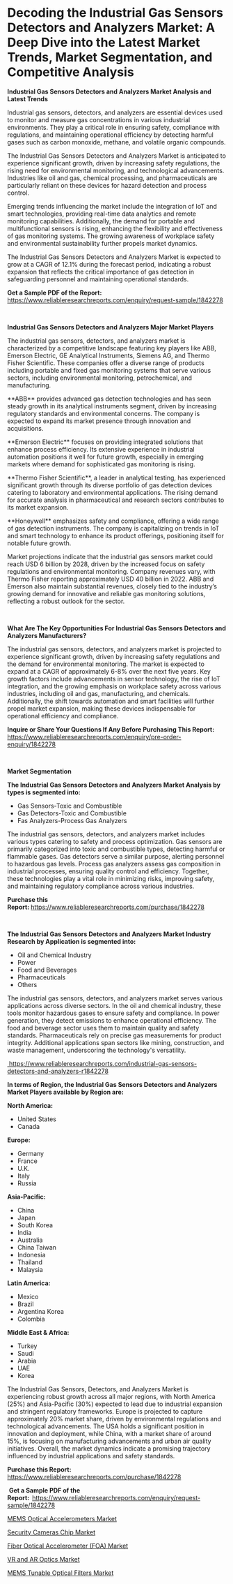 <p><h1>Decoding the Industrial Gas Sensors Detectors and Analyzers Market: A Deep Dive into the Latest Market Trends, Market Segmentation, and Competitive Analysis</h1></p><p><strong>Industrial Gas Sensors Detectors and Analyzers Market Analysis and Latest Trends</strong></p>
<p><p>Industrial gas sensors, detectors, and analyzers are essential devices used to monitor and measure gas concentrations in various industrial environments. They play a critical role in ensuring safety, compliance with regulations, and maintaining operational efficiency by detecting harmful gases such as carbon monoxide, methane, and volatile organic compounds.</p><p>The Industrial Gas Sensors Detectors and Analyzers Market is anticipated to experience significant growth, driven by increasing safety regulations, the rising need for environmental monitoring, and technological advancements. Industries like oil and gas, chemical processing, and pharmaceuticals are particularly reliant on these devices for hazard detection and process control.</p><p>Emerging trends influencing the market include the integration of IoT and smart technologies, providing real-time data analytics and remote monitoring capabilities. Additionally, the demand for portable and multifunctional sensors is rising, enhancing the flexibility and effectiveness of gas monitoring systems. The growing awareness of workplace safety and environmental sustainability further propels market dynamics.</p><p>The Industrial Gas Sensors Detectors and Analyzers Market is expected to grow at a CAGR of 12.1% during the forecast period, indicating a robust expansion that reflects the critical importance of gas detection in safeguarding personnel and maintaining operational standards.</p></p>
<p><strong>Get a Sample PDF of the Report:&nbsp;</strong> <a href="https://www.reliableresearchreports.com/enquiry/request-sample/1842278?utm_campaign=1595&utm_medium=2&utm_source=Github&utm_content=ia&utm_term=19102024&utm_id=industrial-gas-sensors-detectors-and-analyzers">https://www.reliableresearchreports.com/enquiry/request-sample/1842278</a></p>
<p>&nbsp;</p>
<p><strong>Industrial Gas Sensors Detectors and Analyzers Major Market Players</strong></p>
<p><p>The industrial gas sensors, detectors, and analyzers market is characterized by a competitive landscape featuring key players like ABB, Emerson Electric, GE Analytical Instruments, Siemens AG, and Thermo Fisher Scientific. These companies offer a diverse range of products including portable and fixed gas monitoring systems that serve various sectors, including environmental monitoring, petrochemical, and manufacturing.</p><p>**ABB** provides advanced gas detection technologies and has seen steady growth in its analytical instruments segment, driven by increasing regulatory standards and environmental concerns. The company is expected to expand its market presence through innovation and acquisitions.</p><p>**Emerson Electric** focuses on providing integrated solutions that enhance process efficiency. Its extensive experience in industrial automation positions it well for future growth, especially in emerging markets where demand for sophisticated gas monitoring is rising.</p><p>**Thermo Fisher Scientific**, a leader in analytical testing, has experienced significant growth through its diverse portfolio of gas detection devices catering to laboratory and environmental applications. The rising demand for accurate analysis in pharmaceutical and research sectors contributes to its market expansion.</p><p>**Honeywell** emphasizes safety and compliance, offering a wide range of gas detection instruments. The company is capitalizing on trends in IoT and smart technology to enhance its product offerings, positioning itself for notable future growth.</p><p>Market projections indicate that the industrial gas sensors market could reach USD 6 billion by 2028, driven by the increased focus on safety regulations and environmental monitoring. Company revenues vary, with Thermo Fisher reporting approximately USD 40 billion in 2022. ABB and Emerson also maintain substantial revenues, closely tied to the industry’s growing demand for innovative and reliable gas monitoring solutions, reflecting a robust outlook for the sector.</p></p>
<p>&nbsp;</p>
<p><strong>What Are The Key Opportunities For Industrial Gas Sensors Detectors and Analyzers Manufacturers?</strong></p>
<p><p>The industrial gas sensors, detectors, and analyzers market is projected to experience significant growth, driven by increasing safety regulations and the demand for environmental monitoring. The market is expected to expand at a CAGR of approximately 6-8% over the next five years. Key growth factors include advancements in sensor technology, the rise of IoT integration, and the growing emphasis on workplace safety across various industries, including oil and gas, manufacturing, and chemicals. Additionally, the shift towards automation and smart facilities will further propel market expansion, making these devices indispensable for operational efficiency and compliance.</p></p>
<p><strong>Inquire or Share Your Questions If Any Before Purchasing This Report:</strong> <a href="https://www.reliableresearchreports.com/enquiry/pre-order-enquiry/1842278?utm_campaign=1595&utm_medium=2&utm_source=Github&utm_content=ia&utm_term=19102024&utm_id=industrial-gas-sensors-detectors-and-analyzers">https://www.reliableresearchreports.com/enquiry/pre-order-enquiry/1842278</a></p>
<p>&nbsp;</p>
<p><strong>Market Segmentation</strong></p>
<p><strong>The Industrial Gas Sensors Detectors and Analyzers Market Analysis by types is segmented into:</strong></p>
<p><ul><li>Gas Sensors-Toxic and Combustible</li><li>Gas Detectors-Toxic and Combustible</li><li>Fas Analyzers-Process Gas Analyzers</li></ul></p>
<p><p>The industrial gas sensors, detectors, and analyzers market includes various types catering to safety and process optimization. Gas sensors are primarily categorized into toxic and combustible types, detecting harmful or flammable gases. Gas detectors serve a similar purpose, alerting personnel to hazardous gas levels. Process gas analyzers assess gas composition in industrial processes, ensuring quality control and efficiency. Together, these technologies play a vital role in minimizing risks, improving safety, and maintaining regulatory compliance across various industries.</p></p>
<p><strong>Purchase this Report:&nbsp;</strong><a href="https://www.reliableresearchreports.com/purchase/1842278?utm_campaign=1595&utm_medium=2&utm_source=Github&utm_content=ia&utm_term=19102024&utm_id=industrial-gas-sensors-detectors-and-analyzers">https://www.reliableresearchreports.com/purchase/1842278</a></p>
<p>&nbsp;</p>
<p><strong>The Industrial Gas Sensors Detectors and Analyzers Market Industry Research by Application is segmented into:</strong></p>
<p><ul><li>Oil and Chemical Industry</li><li>Power</li><li>Food and Beverages</li><li>Pharmaceuticals</li><li>Others</li></ul></p>
<p><p>The industrial gas sensors, detectors, and analyzers market serves various applications across diverse sectors. In the oil and chemical industry, these tools monitor hazardous gases to ensure safety and compliance. In power generation, they detect emissions to enhance operational efficiency. The food and beverage sector uses them to maintain quality and safety standards. Pharmaceuticals rely on precise gas measurements for product integrity. Additional applications span sectors like mining, construction, and waste management, underscoring the technology's versatility.</p></p>
<p><a href="https://www.reliableresearchreports.com/industrial-gas-sensors-detectors-and-analyzers-r1842278?utm_campaign=1595&utm_medium=2&utm_source=Github&utm_content=ia&utm_term=19102024&utm_id=industrial-gas-sensors-detectors-and-analyzers">&nbsp;https://www.reliableresearchreports.com/industrial-gas-sensors-detectors-and-analyzers-r1842278</a></p>
<p><strong>In terms of Region, the Industrial Gas Sensors Detectors and Analyzers Market Players available by Region are:</strong></p>
<p>
    <p> <strong> North America: </strong>
        <ul>
            <li>United States</li>
            <li>Canada</li>
        </ul>
        </p> 
    <p> <strong> Europe: </strong>
        <ul>
            <li>Germany</li>
            <li>France</li>
            <li>U.K.</li>
            <li>Italy</li>
            <li>Russia</li>
        </ul>
        </p> 
    <p> <strong> Asia-Pacific: </strong>
        <ul>
            <li>China</li>
            <li>Japan</li>
            <li>South Korea</li>
            <li>India</li>
            <li>Australia</li>
            <li>China Taiwan</li>
            <li>Indonesia</li>
            <li>Thailand</li>
            <li>Malaysia</li>
        </ul>
        </p> 
    <p> <strong> Latin America: </strong>
        <ul>
            <li>Mexico</li>
            <li>Brazil</li>
            <li>Argentina Korea</li>
            <li>Colombia</li>
        </ul>
        </p> 
    <p> <strong> Middle East & Africa: </strong>
        <ul>
            <li>Turkey</li>
            <li>Saudi</li>
            <li>Arabia</li>
            <li>UAE</li>
            <li>Korea</li>
        </ul>
    </p>
    </p>
<p><p>The Industrial Gas Sensors, Detectors, and Analyzers Market is experiencing robust growth across all major regions, with North America (25%) and Asia-Pacific (30%) expected to lead due to industrial expansion and stringent regulatory frameworks. Europe is projected to capture approximately 20% market share, driven by environmental regulations and technological advancements. The USA holds a significant position in innovation and deployment, while China, with a market share of around 15%, is focusing on manufacturing advancements and urban air quality initiatives. Overall, the market dynamics indicate a promising trajectory influenced by industrial applications and safety standards.</p></p>
<p><strong>Purchase this Report: </strong><a href="https://www.reliableresearchreports.com/purchase/1842278?utm_campaign=1595&utm_medium=2&utm_source=Github&utm_content=ia&utm_term=19102024&utm_id=industrial-gas-sensors-detectors-and-analyzers">https://www.reliableresearchreports.com/purchase/1842278</a></p>
<p>&nbsp;<strong>Get a Sample PDF of the Report:&nbsp;&nbsp;</strong><a href="https://www.reliableresearchreports.com/enquiry/request-sample/1842278?utm_campaign=1595&utm_medium=2&utm_source=Github&utm_content=ia&utm_term=19102024&utm_id=industrial-gas-sensors-detectors-and-analyzers">https://www.reliableresearchreports.com/enquiry/request-sample/1842278</a></p>
<p><strong></strong></p>
<p><p><a href="https://www.linkedin.com/pulse/mems-optical-accelerometers-market-size-share-growth-analysis-niamc?utm_campaign=1595&utm_medium=2&utm_source=Github&utm_content=ia&utm_term=19102024&utm_id=industrial-gas-sensors-detectors-and-analyzers">MEMS Optical Accelerometers Market</a></p><p><a href="https://www.linkedin.com/pulse/security-cameras-chip-market-segmentation-applications-types-growth-213ve?utm_campaign=1595&utm_medium=2&utm_source=Github&utm_content=ia&utm_term=19102024&utm_id=industrial-gas-sensors-detectors-and-analyzers">Security Cameras Chip Market</a></p><p><a href="https://www.linkedin.com/pulse/fiber-optical-accelerometer-foa-market-overview-global-igi0c?utm_campaign=1595&utm_medium=2&utm_source=Github&utm_content=ia&utm_term=19102024&utm_id=industrial-gas-sensors-detectors-and-analyzers">Fiber Optical Accelerometer (FOA) Market</a></p><p><a href="https://www.linkedin.com/pulse/disruption-innovation-vr-ar-optics-industry-market-analysis-future-l42oe?utm_campaign=1595&utm_medium=2&utm_source=Github&utm_content=ia&utm_term=19102024&utm_id=industrial-gas-sensors-detectors-and-analyzers">VR and AR Optics Market</a></p><p><a href="https://www.linkedin.com/pulse/exploring-mems-tunable-optical-filters-market-dynamics-revenue-hfjdc?utm_campaign=1595&utm_medium=2&utm_source=Github&utm_content=ia&utm_term=19102024&utm_id=industrial-gas-sensors-detectors-and-analyzers">MEMS Tunable Optical Filters Market</a></p></p>